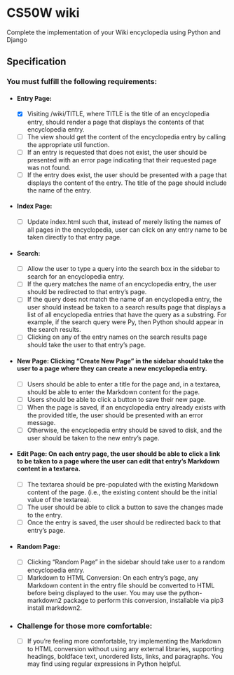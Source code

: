 # CS50W wiki

Complete the implementation of your Wiki encyclopedia using Python and Django

## Specification
### You must fulfill the following requirements:

* #### Entry Page: 
  - [X] Visiting /wiki/TITLE, where TITLE is the title of an encyclopedia entry, should render a page that displays the contents of that encyclopedia entry.
  - [ ] The view should get the content of the encyclopedia entry by calling the appropriate util function.
  - [ ] If an entry is requested that does not exist, the user should be presented with an error page indicating that their requested page was not found.
  - [ ] If the entry does exist, the user should be presented with a page that displays the content of the entry. The title of the page should include the name of the entry.
* #### Index Page: 
  - [ ] Update index.html such that, instead of merely listing the names of all pages in the encyclopedia, user can click on any entry name to be taken directly to that entry page.
* #### Search: 
  - [ ] Allow the user to type a query into the search box in the sidebar to search for an encyclopedia entry.
  - [ ] If the query matches the name of an encyclopedia entry, the user should be redirected to that entry’s page.
  - [ ] If the query does not match the name of an encyclopedia entry, the user should instead be taken to a search results page that displays a list of all encyclopedia entries that have the query as a substring. For example, if the search query were Py, then Python should appear in the search results.
  - [ ] Clicking on any of the entry names on the search results page should take the user to that entry’s page.
* #### New Page: Clicking “Create New Page” in the sidebar should take the user to a page where they can create a new encyclopedia entry.
  - [ ] Users should be able to enter a title for the page and, in a textarea, should be able to enter the Markdown content for the page.
  - [ ] Users should be able to click a button to save their new page.
  - [ ] When the page is saved, if an encyclopedia entry already exists with the provided title, the user should be presented with an error message.
  - [ ] Otherwise, the encyclopedia entry should be saved to disk, and the user should be taken to the new entry’s page.
* #### Edit Page: On each entry page, the user should be able to click a link to be taken to a page where the user can edit that entry’s Markdown content in a textarea.
  - [ ] The textarea should be pre-populated with the existing Markdown content of the page. (i.e., the existing content should be the initial value of the textarea).
  - [ ] The user should be able to click a button to save the changes made to the entry.
  - [ ] Once the entry is saved, the user should be redirected back to that entry’s page.
* #### Random Page: 
  - [ ] Clicking “Random Page” in the sidebar should take user to a random encyclopedia entry.
  - [ ] Markdown to HTML Conversion: On each entry’s page, any Markdown content in the entry file should be converted to HTML before being displayed to the user. You may use the python-markdown2 package to perform this conversion, installable via pip3 install markdown2.
* ### Challenge for those more comfortable: 
  - [ ] If you’re feeling more comfortable, try implementing the Markdown to HTML conversion without using any external libraries, supporting headings, boldface text, unordered lists, links, and paragraphs. You may find using regular expressions in Python helpful.
